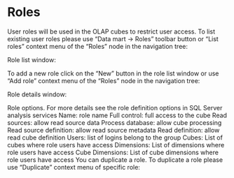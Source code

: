 # Roles

User roles will be used in the OLAP cubes to restrict user access. To list existing user roles please use “Data mart -> Roles” toolbar button or “List roles” context menu of the “Roles” node in the navigation tree:

Role list window:

To add a new role click on the “New” button in the role list window or use “Add role” context menu of the “Roles” node in the navigation tree:

Role details window:

Role options. For more details see the role definition options in SQL Server analysis services Name: role name Full control: full access to the cube Read sources: allow read source data Process database: allow cube processing Read source definition: allow read source metadata Read definition: allow read cube definition Users: list of logins belong to the group Cubes: List of cubes where role users have access Dimensions: List of dimensions where role users have access Cube Dimensions: List of cube dimensions where role users have access You can duplicate a role. To duplicate a role please use “Duplicate” context menu of specific role:
